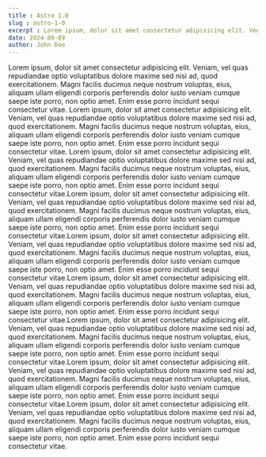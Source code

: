 ```yaml
---
title : Astro 1.0
slug : astro-1-0
excerpt : Lorem ipsum, dolor sit amet consectetur adipisicing elit. Veniam, vel quas repudiandae optio voluptatibus dolore maxime sed nisi ad, quod exercitationem. Magni facilis ducimus neque nostrum voluptas, eius, aliquam ullam eligendi corporis perferendis dolor iusto veniam cumque saepe iste porro, non optio amet. Enim esse porro incidunt sequi consectetur vitae.
date: 2024-09-09
author: John Doe
---
```

Lorem ipsum, dolor sit amet consectetur adipisicing elit. Veniam, vel quas repudiandae optio voluptatibus dolore maxime sed nisi ad, quod exercitationem. Magni facilis ducimus neque nostrum voluptas, eius, aliquam ullam eligendi corporis perferendis dolor iusto veniam cumque saepe iste porro, non optio amet. Enim esse porro incidunt sequi consectetur vitae.
Lorem ipsum, dolor sit amet consectetur adipisicing elit. Veniam, vel quas repudiandae optio voluptatibus dolore maxime sed nisi ad, quod exercitationem. Magni facilis ducimus neque nostrum voluptas, eius, aliquam ullam eligendi corporis perferendis dolor iusto veniam cumque saepe iste porro, non optio amet. Enim esse porro incidunt sequi consectetur vitae.
Lorem ipsum, dolor sit amet consectetur adipisicing elit. Veniam, vel quas repudiandae optio voluptatibus dolore maxime sed nisi ad, quod exercitationem. Magni facilis ducimus neque nostrum voluptas, eius, aliquam ullam eligendi corporis perferendis dolor iusto veniam cumque saepe iste porro, non optio amet. Enim esse porro incidunt sequi consectetur vitae.Lorem ipsum, dolor sit amet consectetur adipisicing elit. Veniam, vel quas repudiandae optio voluptatibus dolore maxime sed nisi ad, quod exercitationem. Magni facilis ducimus neque nostrum voluptas, eius, aliquam ullam eligendi corporis perferendis dolor iusto veniam cumque saepe iste porro, non optio amet. Enim esse porro incidunt sequi consectetur vitae.Lorem ipsum, dolor sit amet consectetur adipisicing elit. Veniam, vel quas repudiandae optio voluptatibus dolore maxime sed nisi ad, quod exercitationem. Magni facilis ducimus neque nostrum voluptas, eius, aliquam ullam eligendi corporis perferendis dolor iusto veniam cumque saepe iste porro, non optio amet. Enim esse porro incidunt sequi consectetur vitae.Lorem ipsum, dolor sit amet consectetur adipisicing elit. Veniam, vel quas repudiandae optio voluptatibus dolore maxime sed nisi ad, quod exercitationem. Magni facilis ducimus neque nostrum voluptas, eius, aliquam ullam eligendi corporis perferendis dolor iusto veniam cumque saepe iste porro, non optio amet. Enim esse porro incidunt sequi consectetur vitae.Lorem ipsum, dolor sit amet consectetur adipisicing elit. Veniam, vel quas repudiandae optio voluptatibus dolore maxime sed nisi ad, quod exercitationem. Magni facilis ducimus neque nostrum voluptas, eius, aliquam ullam eligendi corporis perferendis dolor iusto veniam cumque saepe iste porro, non optio amet. Enim esse porro incidunt sequi consectetur vitae.Lorem ipsum, dolor sit amet consectetur adipisicing elit. Veniam, vel quas repudiandae optio voluptatibus dolore maxime sed nisi ad, quod exercitationem. Magni facilis ducimus neque nostrum voluptas, eius, aliquam ullam eligendi corporis perferendis dolor iusto veniam cumque saepe iste porro, non optio amet. Enim esse porro incidunt sequi consectetur vitae.Lorem ipsum, dolor sit amet consectetur adipisicing elit. Veniam, vel quas repudiandae optio voluptatibus dolore maxime sed nisi ad, quod exercitationem. Magni facilis ducimus neque nostrum voluptas, eius, aliquam ullam eligendi corporis perferendis dolor iusto veniam cumque saepe iste porro, non optio amet. Enim esse porro incidunt sequi consectetur vitae.

